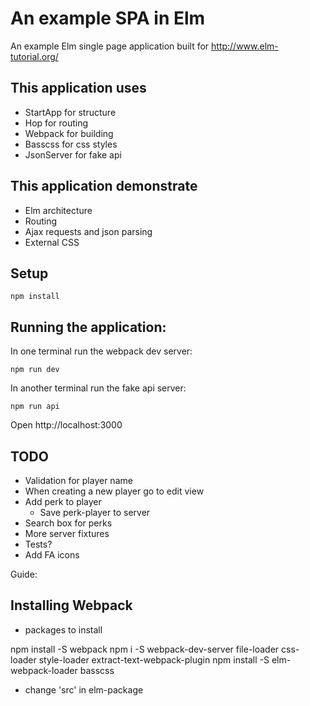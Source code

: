 # An example SPA in Elm

An example Elm single page application built for http://www.elm-tutorial.org/

## This application uses

- StartApp for structure
- Hop for routing
- Webpack for building
- Basscss for css styles
- JsonServer for fake api

## This application demonstrate

- Elm architecture
- Routing
- Ajax requests and json parsing
- External CSS

## Setup

```
npm install
```

## Running the application:

In one terminal run the webpack dev server:

```
npm run dev
```

In another terminal run the fake api server:

```
npm run api
```

Open http://localhost:3000

## TODO

- Validation for player name
- When creating a new player go to edit view
- Add perk to player
  - Save perk-player to server
- Search box for perks
- More server fixtures
- Tests?
- Add FA icons

Guide:

## Installing Webpack

- packages to install

npm install -S webpack
npm i -S webpack-dev-server
file-loader
css-loader
style-loader
extract-text-webpack-plugin
npm install -S elm-webpack-loader
basscss

- change 'src' in elm-package



